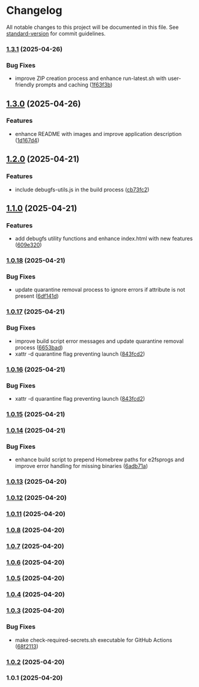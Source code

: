 # Changelog

All notable changes to this project will be documented in this file. See [standard-version](https://github.com/conventional-changelog/standard-version) for commit guidelines.

### [1.3.1](https://github.com/delaneyb/e2fsgui/compare/v1.3.0...v1.3.1) (2025-04-26)


### Bug Fixes

* improve ZIP creation process and enhance run-latest.sh with user-friendly prompts and caching ([1f63f3b](https://github.com/delaneyb/e2fsgui/commit/1f63f3b18eb4d716f9ce551762cb8c8256fa1d50))

## [1.3.0](https://github.com/delaneyb/e2fsgui/compare/v1.2.0...v1.3.0) (2025-04-26)


### Features

* enhance README with images and improve application description ([1d167d4](https://github.com/delaneyb/e2fsgui/commit/1d167d41592a9fc737b8f06e8fe5360b6f7b2279))

## [1.2.0](https://github.com/delaneyb/e2fsgui/compare/v1.1.0...v1.2.0) (2025-04-21)


### Features

* include debugfs-utils.js in the build process ([cb73fc2](https://github.com/delaneyb/e2fsgui/commit/cb73fc2567606876cef0cb72ca4492900fc935d2))

## [1.1.0](https://github.com/delaneyb/e2fsgui/compare/v1.0.18...v1.1.0) (2025-04-21)


### Features

* add debugfs utility functions and enhance index.html with new features ([609e320](https://github.com/delaneyb/e2fsgui/commit/609e3206cc7b7bdedbee4f6e4b47b8c3a3d463ee))

### [1.0.18](https://github.com/delaneyb/e2fsgui/compare/v1.0.17...v1.0.18) (2025-04-21)


### Bug Fixes

* update quarantine removal process to ignore errors if attribute is not present ([6df141d](https://github.com/delaneyb/e2fsgui/commit/6df141d729374982f6d3bb394ce3063f66e34ef6))

### [1.0.17](https://github.com/delaneyb/e2fsgui/compare/v1.0.15...v1.0.17) (2025-04-21)


### Bug Fixes

* improve build script error messages and update quarantine removal process ([6653bad](https://github.com/delaneyb/e2fsgui/commit/6653bad365c99036d04c7f90fed7559a937b11bb))
* xattr -d quarantine flag preventing launch ([843fcd2](https://github.com/delaneyb/e2fsgui/commit/843fcd20496625fc295c744309fdb43cea2a74fa))

### [1.0.16](https://github.com/delaneyb/e2fsgui/compare/v1.0.15...v1.0.16) (2025-04-21)


### Bug Fixes

* xattr -d quarantine flag preventing launch ([843fcd2](https://github.com/delaneyb/e2fsgui/commit/843fcd20496625fc295c744309fdb43cea2a74fa))

### [1.0.15](https://github.com/delaneyb/e2fsgui/compare/v1.0.14...v1.0.15) (2025-04-21)

### [1.0.14](https://github.com/delaneyb/e2fsgui/compare/v1.0.13...v1.0.14) (2025-04-21)


### Bug Fixes

* enhance build script to prepend Homebrew paths for e2fsprogs and improve error handling for missing binaries ([6adb71a](https://github.com/delaneyb/e2fsgui/commit/6adb71ad12e50e23ad91225c3f0fbfe5980ea8b3))

### [1.0.13](https://github.com/delaneyb/e2fsgui/compare/v1.0.12...v1.0.13) (2025-04-20)

### [1.0.12](https://github.com/delaneyb/e2fsgui/compare/v1.0.11...v1.0.12) (2025-04-20)

### [1.0.11](https://github.com/delaneyb/e2fsgui/compare/v1.0.10...v1.0.11) (2025-04-20)

### [1.0.8](https://github.com/delaneyb/e2fsgui/compare/v1.0.7...v1.0.8) (2025-04-20)

### [1.0.7](https://github.com/delaneyb/e2fsgui/compare/v1.0.6...v1.0.7) (2025-04-20)

### [1.0.6](https://github.com/delaneyb/e2fsgui/compare/v1.0.5...v1.0.6) (2025-04-20)

### [1.0.5](https://github.com/delaneyb/e2fsgui/compare/v1.0.4...v1.0.5) (2025-04-20)

### [1.0.4](https://github.com/delaneyb/e2fsgui/compare/v1.0.3...v1.0.4) (2025-04-20)

### [1.0.3](https://github.com/delaneyb/e2fsgui/compare/v1.0.2...v1.0.3) (2025-04-20)


### Bug Fixes

* make check-required-secrets.sh executable for GitHub Actions ([68f2113](https://github.com/delaneyb/e2fsgui/commit/68f2113c48ce5867732ad561d00ef3baa73ece78))

### [1.0.2](https://github.com/delaneyb/e2fsgui/compare/v1.0.1...v1.0.2) (2025-04-20)

### 1.0.1 (2025-04-20)
